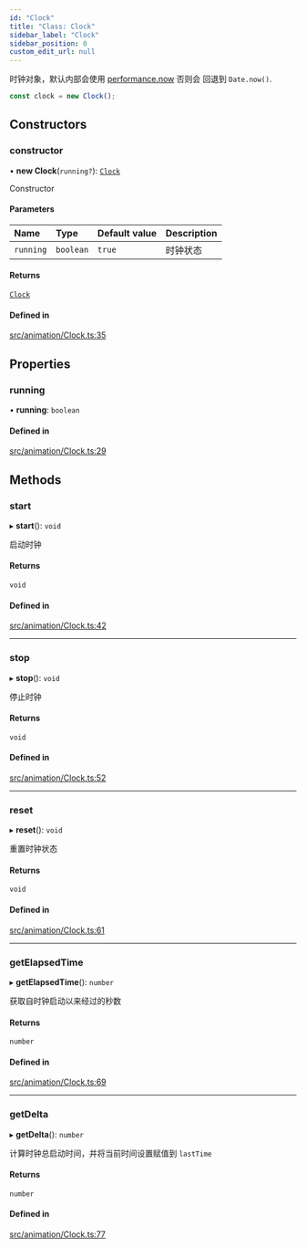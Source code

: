```yaml
---
id: "Clock"
title: "Class: Clock"
sidebar_label: "Clock"
sidebar_position: 0
custom_edit_url: null
---
```


时钟对象，默认内部会使用 [performance.now](https://developer.mozilla.org/en-US/docs/Web/API/Performance/now) 否则会
回退到 `Date.now()`.
```ts
const clock = new Clock();
```

## Constructors

### constructor

• **new Clock**(`running?`): [`Clock`](Clock.md)

Constructor

#### Parameters

| Name | Type | Default value | Description |
| :------ | :------ | :------ | :------ |
| `running` | `boolean` | `true` | 时钟状态 |

#### Returns

[`Clock`](Clock.md)

#### Defined in

[src/animation/Clock.ts:35](https://github.com/sakitam-gis/vis-engine/blob/master/src/animation/Clock.ts#L35)

## Properties

### running

• **running**: `boolean`

#### Defined in

[src/animation/Clock.ts:29](https://github.com/sakitam-gis/vis-engine/blob/master/src/animation/Clock.ts#L29)

## Methods

### start

▸ **start**(): `void`

启动时钟

#### Returns

`void`

#### Defined in

[src/animation/Clock.ts:42](https://github.com/sakitam-gis/vis-engine/blob/master/src/animation/Clock.ts#L42)

___

### stop

▸ **stop**(): `void`

停止时钟

#### Returns

`void`

#### Defined in

[src/animation/Clock.ts:52](https://github.com/sakitam-gis/vis-engine/blob/master/src/animation/Clock.ts#L52)

___

### reset

▸ **reset**(): `void`

重置时钟状态

#### Returns

`void`

#### Defined in

[src/animation/Clock.ts:61](https://github.com/sakitam-gis/vis-engine/blob/master/src/animation/Clock.ts#L61)

___

### getElapsedTime

▸ **getElapsedTime**(): `number`

获取自时钟启动以来经过的秒数

#### Returns

`number`

#### Defined in

[src/animation/Clock.ts:69](https://github.com/sakitam-gis/vis-engine/blob/master/src/animation/Clock.ts#L69)

___

### getDelta

▸ **getDelta**(): `number`

计算时钟总启动时间，并将当前时间设置赋值到 `lastTime`

#### Returns

`number`

#### Defined in

[src/animation/Clock.ts:77](https://github.com/sakitam-gis/vis-engine/blob/master/src/animation/Clock.ts#L77)
